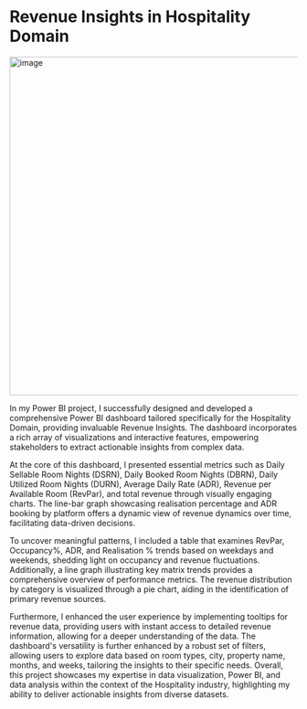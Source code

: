 # Revenue Insights in Hospitality Domain 



<img width="593" alt="image" src="https://github.com/ektamistry/Revenue-Insights-in-Hospitality-Domain/assets/73016922/0bcc35f0-0317-427b-a078-f31b13873624">


In my Power BI project, I successfully designed and developed a comprehensive Power BI dashboard tailored specifically for the Hospitality Domain, providing invaluable Revenue Insights. The dashboard incorporates a rich array of visualizations and interactive features, empowering stakeholders to extract actionable insights from complex data.

At the core of this dashboard, I presented essential metrics such as Daily Sellable Room Nights (DSRN), Daily Booked Room Nights (DBRN), Daily Utilized Room Nights (DURN), Average Daily Rate (ADR), Revenue per Available Room (RevPar), and total revenue through visually engaging charts. The line-bar graph showcasing realisation percentage and ADR booking by platform offers a dynamic view of revenue dynamics over time, facilitating data-driven decisions.

To uncover meaningful patterns, I included a table that examines RevPar, Occupancy%, ADR, and Realisation % trends based on weekdays and weekends, shedding light on occupancy and revenue fluctuations. Additionally, a line graph illustrating key matrix trends provides a comprehensive overview of performance metrics. The revenue distribution by category is visualized through a pie chart, aiding in the identification of primary revenue sources.

Furthermore, I enhanced the user experience by implementing tooltips for revenue data, providing users with instant access to detailed revenue information, allowing for a deeper understanding of the data. The dashboard's versatility is further enhanced by a robust set of filters, allowing users to explore data based on room types, city, property name, months, and weeks, tailoring the insights to their specific needs. Overall, this project showcases my expertise in data visualization, Power BI, and data analysis within the context of the Hospitality industry, highlighting my ability to deliver actionable insights from diverse datasets.



